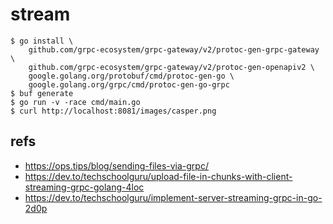 # stream

```shell
$ go install \
    github.com/grpc-ecosystem/grpc-gateway/v2/protoc-gen-grpc-gateway \
    github.com/grpc-ecosystem/grpc-gateway/v2/protoc-gen-openapiv2 \
    google.golang.org/protobuf/cmd/protoc-gen-go \
    google.golang.org/grpc/cmd/protoc-gen-go-grpc
$ buf generate
$ go run -v -race cmd/main.go
$ curl http://localhost:8081/images/casper.png
```

## refs

- https://ops.tips/blog/sending-files-via-grpc/
- https://dev.to/techschoolguru/upload-file-in-chunks-with-client-streaming-grpc-golang-4loc
- https://dev.to/techschoolguru/implement-server-streaming-grpc-in-go-2d0p
